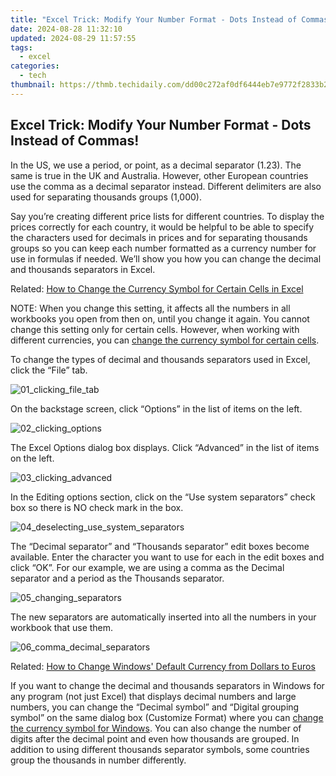 ```yaml
---
title: "Excel Trick: Modify Your Number Format - Dots Instead of Commas!"
date: 2024-08-28 11:32:10
updated: 2024-08-29 11:57:55
tags:
  - excel
categories:
  - tech
thumbnail: https://thmb.techidaily.com/dd00c272af0df6444eb7e9772f2833b20e1c6be4a600a2f96d45b985a1cdb021.jpg
---
```


## Excel Trick: Modify Your Number Format - Dots Instead of Commas!

In the US, we use a period, or point, as a decimal separator (1.23). The same is true in the UK and Australia. However, other European countries use the comma as a decimal separator instead. Different delimiters are also used for separating thousands groups (1,000).

 Say you’re creating different price lists for different countries. To display the prices correctly for each country, it would be helpful to be able to specify the characters used for decimals in prices and for separating thousands groups so you can keep each number formatted as a currency number for use in formulas if needed. We’ll show you how you can change the decimal and thousands separators in Excel.

Related: [How to Change the Currency Symbol for Certain Cells in Excel](https://on-screen-recording.techidaily.com/updated-rapid-reel-sound-mixed-screenshotting/) 

 NOTE: When you change this setting, it affects all the numbers in all workbooks you open from then on, until you change it again. You cannot change this setting only for certain cells. However, when working with different currencies, you can [change the currency symbol for certain cells](https://on-screen-recording.techidaily.com/updated-rapid-reel-sound-mixed-screenshotting/).

 To change the types of decimal and thousands separators used in Excel, click the “File” tab.

![01_clicking_file_tab](https://static1.howtogeekimages.com/wordpress/wp-content/uploads/2016/03/01_clicking_file_tab.png) 

 On the backstage screen, click “Options” in the list of items on the left.

![02_clicking_options](https://static1.howtogeekimages.com/wordpress/wp-content/uploads/2016/03/02_clicking_options.png) 

 The Excel Options dialog box displays. Click “Advanced” in the list of items on the left.

![03_clicking_advanced](https://static1.howtogeekimages.com/wordpress/wp-content/uploads/2016/03/03_clicking_advanced.png) 

 In the Editing options section, click on the “Use system separators” check box so there is NO check mark in the box.

![04_deselecting_use_system_separators](https://static1.howtogeekimages.com/wordpress/wp-content/uploads/2016/03/04_deselecting_use_system_separators.png) 

 The “Decimal separator” and “Thousands separator” edit boxes become available. Enter the character you want to use for each in the edit boxes and click “OK”. For our example, we are using a comma as the Decimal separator and a period as the Thousands separator.

![05_changing_separators](https://static1.howtogeekimages.com/wordpress/wp-content/uploads/2016/03/05_changing_separators.png) 

 The new separators are automatically inserted into all the numbers in your workbook that use them.

![06_comma_decimal_separators](https://static1.howtogeekimages.com/wordpress/wp-content/uploads/2016/03/06_comma_decimal_separators.png) 

Related: [How to Change Windows' Default Currency from Dollars to Euros](https://techidaily.com/different-methods-for-resetting-realme-narzo-60x-5g-phones-with-screen-locked-and-not-drfone-by-drfone-reset-android-reset-android/) 

 If you want to change the decimal and thousands separators in Windows for any program (not just Excel) that displays decimal numbers and large numbers, you can change the “Decimal symbol” and “Digital grouping symbol” on the same dialog box (Customize Format) where you can [change the currency symbol for Windows](https://techidaily.com/different-methods-for-resetting-realme-narzo-60x-5g-phones-with-screen-locked-and-not-drfone-by-drfone-reset-android-reset-android/). You can also change the number of digits after the decimal point and even how thousands are grouped. In addition to using different thousands separator symbols, some countries group the thousands in number differently.

<ins class="adsbygoogle"
     style="display:block"
     data-ad-format="autorelaxed"
     data-ad-client="ca-pub-7571918770474297"
     data-ad-slot="1223367746"></ins>



<ins class="adsbygoogle"
     style="display:block"
     data-ad-client="ca-pub-7571918770474297"
     data-ad-slot="8358498916"
     data-ad-format="auto"
     data-full-width-responsive="true"></ins>
